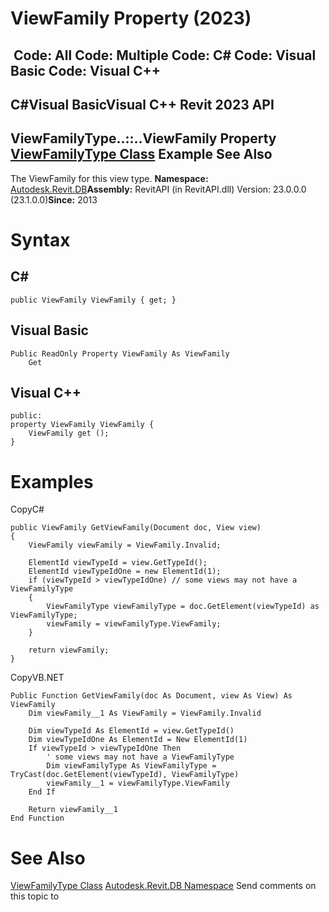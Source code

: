 # ViewFamily Property (2023)

﻿
 Code: All Code: Multiple Code: C# Code: Visual Basic Code: Visual C++   
---  
C#Visual BasicVisual C++
Revit 2023 API  
---  
ViewFamilyType..::..ViewFamily Property   
[ViewFamilyType Class](e0edeb6d-1627-3e3f-e386-be182a9dd8cb.md "ViewFamilyType Class") Example See Also  
---  
The ViewFamily for this view type. 
**Namespace:** [Autodesk.Revit.DB](87546ba7-461b-c646-cbb1-2cb8f5bff8b2.md "Autodesk.Revit.DB Namespace")**Assembly:** RevitAPI (in RevitAPI.dll) Version: 23.0.0.0 (23.1.0.0)**Since:** 2013 
# Syntax
C#  
---  
```text
public ViewFamily ViewFamily { get; }
```
  
Visual Basic  
---  
```text
Public ReadOnly Property ViewFamily As ViewFamily
	Get
```
  
Visual C++  
---  
```text
public:
property ViewFamily ViewFamily {
	ViewFamily get ();
}
```
  
# Examples
CopyC#
```text
public ViewFamily GetViewFamily(Document doc, View view)
{
    ViewFamily viewFamily = ViewFamily.Invalid;

    ElementId viewTypeId = view.GetTypeId();
    ElementId viewTypeIdOne = new ElementId(1);
    if (viewTypeId > viewTypeIdOne) // some views may not have a ViewFamilyType
    {
        ViewFamilyType viewFamilyType = doc.GetElement(viewTypeId) as ViewFamilyType;
        viewFamily = viewFamilyType.ViewFamily;
    }

    return viewFamily;
}
```

CopyVB.NET
```text
Public Function GetViewFamily(doc As Document, view As View) As ViewFamily
    Dim viewFamily__1 As ViewFamily = ViewFamily.Invalid

    Dim viewTypeId As ElementId = view.GetTypeId()
    Dim viewTypeIdOne As ElementId = New ElementId(1)
    If viewTypeId > viewTypeIdOne Then
        ' some views may not have a ViewFamilyType
        Dim viewFamilyType As ViewFamilyType = TryCast(doc.GetElement(viewTypeId), ViewFamilyType)
        viewFamily__1 = viewFamilyType.ViewFamily
    End If

    Return viewFamily__1
End Function
```

# See Also
[ViewFamilyType Class](e0edeb6d-1627-3e3f-e386-be182a9dd8cb.md "ViewFamilyType Class")
[Autodesk.Revit.DB Namespace](87546ba7-461b-c646-cbb1-2cb8f5bff8b2.md "Autodesk.Revit.DB Namespace")
Send comments on this topic to 